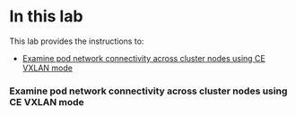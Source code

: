 
# In this lab

This lab provides the instructions to:

* [Examine pod network connectivity across cluster nodes using CE VXLAN mode](https://github.com/Pooriya-a/CalicoEnterprise-Networking-Training/blob/main/2.%20Implement%20pod%20networking%20using%20Calico%20Enterprise%20CNI%20and%20IPAM/README.md#examine-pod-network-connectivity-using-calico-enterprise-cni)





### Examine pod network connectivity across cluster nodes using CE VXLAN mode
